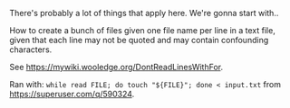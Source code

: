 There's probably a lot of things that apply here. We're gonna start with..

How to create a bunch of files given one file name per line in a text file, given that each line may not be quoted and may contain confounding characters.

See https://mywiki.wooledge.org/DontReadLinesWithFor.

Ran with: `while read FILE; do touch "${FILE}"; done < input.txt` from https://superuser.com/q/590324.